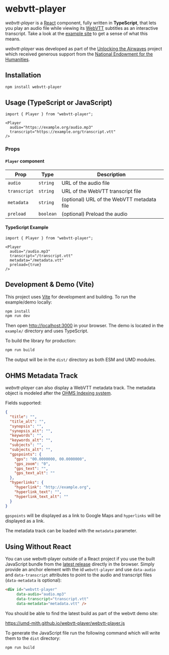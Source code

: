 # webvtt-player

*webvtt-player* is a [React] component, fully written in **TypeScript**, that lets you play an audio file while viewing its [WebVTT] subtitles as an interactive transcript. Take a look at the [example site] to get a sense of what this means.

*webvtt-player* was developed as part of the [Unlocking the Airwaves] project which received generous support from the [National Endowment for the Humanities].

## Installation

```bash
npm install webvtt-player
```

## Usage (TypeScript or JavaScript)

```tsx
import { Player } from "webvtt-player";

<Player
  audio="https://example.org/audio.mp3"
  transcript="https://example.org/transcript.vtt"
/>
```

### Props

#### `Player` component
| Prop         | Type     | Description |
|--------------|----------|-------------|
| `audio`      | `string` | URL of the audio file |
| `transcript` | `string` | URL of the WebVTT transcript file |
| `metadata`   | `string` | (optional) URL of the WebVTT metadata file |
| `preload`    | `boolean`| (optional) Preload the audio |

#### TypeScript Example

```tsx
import { Player } from "webvtt-player";

<Player
  audio="/audio.mp3"
  transcript="/transcript.vtt"
  metadata="/metadata.vtt"
  preload={true}
/>
```

## Development & Demo (Vite)

This project uses [Vite](https://vitejs.dev/) for development and building. To run the example/demo locally:

```bash
npm install
npm run dev
```

Then open [http://localhost:3000](http://localhost:3000) in your browser. The demo is located in the `example/` directory and uses TypeScript.

To build the library for production:

```bash
npm run build
```

The output will be in the `dist/` directory as both ESM and UMD modules.

## OHMS Metadata Track

*webvtt-player* can also display a WebVTT metadata track. The metadata object is modeled after the [OHMS Indexing system](http://ohda.matrix.msu.edu/2014/11/indexing-interviews-in-ohms/).

Fields supported:

```json
{
  "title": "",
  "title_alt": "",
  "synopsis": "",
  "synopsis_alt": "",
  "keywords": "",
  "keywords_alt": "",
  "subjects": "",
  "subjects_alt": "",
  "gpspoints": {
    "gps": "00.0000000, 00.0000000",
    "gps_zoom": "0",
    "gps_text": "",
    "gps_text_alt": ""
  },
  "hyperlinks": {
    "hyperlink": "http://example.org",
    "hyperlink_text": "",
    "hyperlink_text_alt": ""
  }
}
```

`gpspoints` will be displayed as a link to Google Maps and `hyperlinks` will be displayed as a link.

The metadata track can be loaded with the `metadata` parameter.

## Using Without React

You can use webvtt-player outside of a React project if you use the built JavaScript bundle from the [latest release](https://github.com/umd-mith/webvtt-player/releases) directly in the browser. Simply provide an anchor element with the id `webvtt-player` and use `data-audio` and `data-transcript` attributes to point to the audio and transcript files (`data-metadata` is optional):

```html
<div id="webvtt-player"
     data-audio="audio.mp3"
     data-transcript="transcript.vtt"
     data-metadata="metadata.vtt" />
```

You should be able to find the latest build as part of the webvtt demo site:

https://umd-mith.github.io/webvtt-player/webvtt-player.js

To generate the JavaScript file run the following command which will write them to the `dist` directory:

    npm run build

[WEBVTT]: https://en.wikipedia.org/wiki/WebVTT
[JavaScript API]: https://developer.mozilla.org/en-US/docs/Web/API/WebVTT_API
[React]: https://reactjs.org/
[example site]: https://umd-mith.github.io/webvtt-player
[Unlocking the Airwaves]: https://mith.umd.edu/research/unlocking-the-airwaves/
[National Endowment for the Humanities]: https://www.neh.gov/
